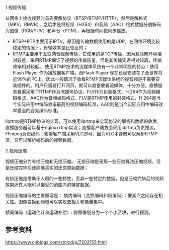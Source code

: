 1.视频传输

从网络上接收视频时首先要解协议（RTSP/RTMP/HTTP），然后是解格式（MKV，RMVB），之后才是将视频（H264）和音频（AAC）格式数据分别解码为图像（RGB/YUV）和声音（PCM），再根据时间戳同步播放。

 - RTSP+RTP主要用于IPTV，原因是传输数据使用的是UDP，在网络环境比较稳定的情况下，传输效率是比较高的；
 - RTMP主要用于互联网音视频传输，它使用的是TCP传输，因为互联网环境相对较差，采用RTMP保证了视频的传输质量，但是其传输延迟相对较高，传输效率相对较低。
使用RTMP技术的流媒体系统有一个非常明显的特点：使用 Flash Player 作为播放器客户端，而Flash Player 现在已经安装在了全世界将近99%的PC上，因此一般情况下收看RTMP流媒体系统的视音频是不需要安装插件的。用户只需要打开网页，就可以直接收看流媒体，十分方便。直播服务普遍采用了RTMP作为流媒体协议，FLV作为封装格式，H.264作为视频编码格式，AAC作为音频编码格式。FLV是RTMP使用的封装格式，H.264是当今实际应用中编码效率最高的视频编码标准，AAC则是当今实际应用中编码效率最高的音频编码标准。

librtmp是RTMP协议的实现，可以使用librtmp来实现协议的解析和数据的收发。直播服务器可以基于nginx+rtmp实现；直播客户端方面采用librtmp负责推流，FFmpeg负责编码；收看客户端采用VLC即可，因为VLC本身既可以解析RTMP流，又可以解析编码后的视频数据。

2.视频压缩

视频压缩分为有损压缩和无损压缩。
无损压缩是采用一些压缩算法压缩视频，但是压缩完毕后还能够真实的还原原始数据；

有损压缩是借助于人眼的一些特性，丢弃一些特定的数据，但是压缩完毕后的视频效果还在人眼可以接受的范围内的特定数据。

视频压缩编码的主要原理是：
帧内编码（变换编码和熵编码）：像素点之间存在相关性。图像变换到频域可以实现去相关和能量集中。

帧间编码（运动估计和运动补偿）：将图像划分为一个个小区块，进行预测。 

## 参考资料

https://www.cnblogs.com/stnlcd/p/7202155.html